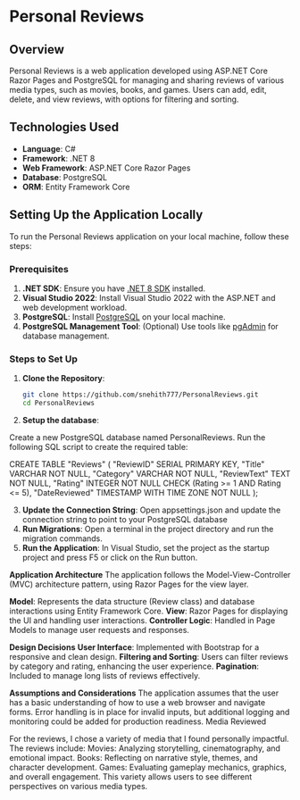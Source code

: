 # Personal Reviews

## Overview

Personal Reviews is a web application developed using ASP.NET Core Razor Pages and PostgreSQL for managing and sharing reviews of various media types, such as movies, books, and games. 
Users can add, edit, delete, and view reviews, with options for filtering and sorting.

## Technologies Used

- **Language**: C#
- **Framework**: .NET 8
- **Web Framework**: ASP.NET Core Razor Pages
- **Database**: PostgreSQL
- **ORM**: Entity Framework Core

## Setting Up the Application Locally

To run the Personal Reviews application on your local machine, follow these steps:

### Prerequisites

1. **.NET SDK**: Ensure you have [.NET 8 SDK](https://dotnet.microsoft.com/download/dotnet/8.0) installed.
2. **Visual Studio 2022**: Install Visual Studio 2022 with the ASP.NET and web development workload.
3. **PostgreSQL**: Install [PostgreSQL](https://www.postgresql.org/download/) on your local machine.
4. **PostgreSQL Management Tool**: (Optional) Use tools like [pgAdmin](https://www.pgadmin.org/download/) for database management.

### Steps to Set Up

1. **Clone the Repository**:
   ```bash
   git clone https://github.com/snehith777/PersonalReviews.git
   cd PersonalReviews
2. **Setup the database**:

Create a new PostgreSQL database named PersonalReviews.
Run the following SQL script to create the required table:

CREATE TABLE "Reviews" (
    "ReviewID" SERIAL PRIMARY KEY,
    "Title" VARCHAR NOT NULL,
    "Category" VARCHAR NOT NULL,
    "ReviewText" TEXT NOT NULL,
    "Rating" INTEGER NOT NULL CHECK (Rating >= 1 AND Rating <= 5),
    "DateReviewed" TIMESTAMP WITH TIME ZONE NOT NULL
);

3. **Update the Connection String**:
Open appsettings.json and update the connection string to point to your PostgreSQL database
4. **Run Migrations**:
Open a terminal in the project directory and run the migration commands.
5.  **Run the Application**:
In Visual Studio, set the project as the startup project and press F5 or click on the Run button.

**Application Architecture**
The application follows the Model-View-Controller (MVC) architecture pattern, using Razor Pages for the view layer.

**Model**: 
Represents the data structure (Review class) and database interactions using Entity Framework Core.
**View**: 
Razor Pages for displaying the UI and handling user interactions.
**Controller Logic**: 
Handled in Page Models to manage user requests and responses.

**Design Decisions**
**User Interface**: Implemented with Bootstrap for a responsive and clean design.
**Filtering and Sorting**: Users can filter reviews by category and rating, enhancing the user experience.
**Pagination**: Included to manage long lists of reviews effectively.

**Assumptions and Considerations**
The application assumes that the user has a basic understanding of how to use a web browser and navigate forms.
Error handling is in place for invalid inputs, but additional logging and monitoring could be added for production readiness.
Media Reviewed

For the reviews, I chose a variety of media that I found personally impactful. The reviews include:
Movies: Analyzing storytelling, cinematography, and emotional impact.
Books: Reflecting on narrative style, themes, and character development.
Games: Evaluating gameplay mechanics, graphics, and overall engagement.
This variety allows users to see different perspectives on various media types.
